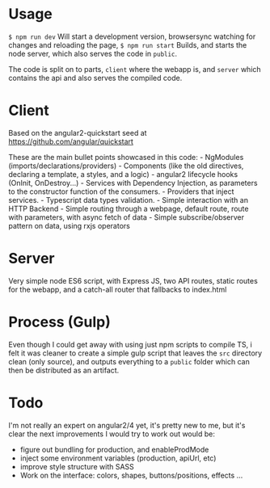 # Usage
`$ npm run dev`
  Will start a development version, browsersync watching for changes and reloading the page,
`$ npm run start`
  Builds, and starts the node server, which also serves the code in `public`.

The code is split on to parts, `client` where the webapp is, and `server`
which contains the api and also serves the compiled code.

# Client

  Based on the angular2-quickstart seed at https://github.com/angular/quickstart

  These are the main bullet points showcased in this code:
    - NgModules (imports/declarations/providers)
    - Components (like the old directives, declaring a template, a styles, and a logic)
    - angular2 lifecycle hooks (OnInit, OnDestroy...)
    - Services with Dependency Injection, as parameters to the constructor function of the consumers.
    - Providers that inject services.
    - Typescript data types validation.
    - Simple interaction with an HTTP Backend
    - Simple routing through a webpage, default route, route with parameters, with async fetch of data
    - Simple subscribe/observer pattern on data, using rxjs operators

# Server

  Very simple node ES6 script, with Express JS, two API routes, static routes
  for the webapp, and a catch-all router that fallbacks to index.html


# Process (Gulp)

  Even though I could get away with using just npm scripts to
compile TS, i felt it was cleaner to create a simple gulp script that leaves
the `src` directory clean (only source), and outputs everything to a `public`
folder which can then be distributed as an artifact.

# Todo

I'm not really an expert on angular2/4 yet, it's pretty new to me, but it's
clear the next improvements I would try to work out would be:

- figure out bundling for production, and enableProdMode
- inject some environment variables (production, apiUrl, etc)
- improve style structure with SASS
- Work on the interface: colors, shapes, buttons/positions, effects ...
